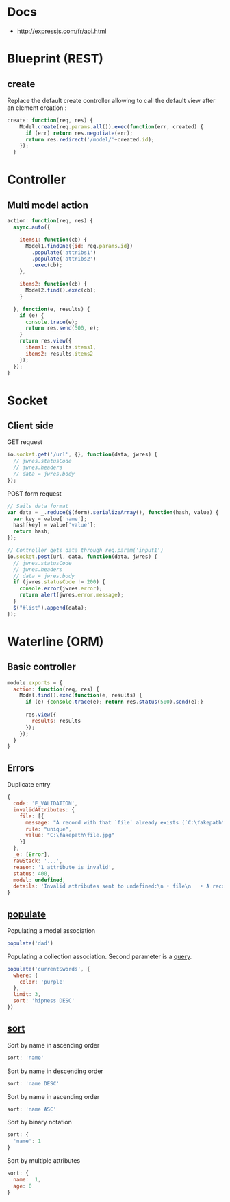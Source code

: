 # Docs

  - http://expressjs.com/fr/api.html

# Blueprint (REST)

## create

Replace the default create controller allowing to call the default view after an element creation :

```javascript
create: function(req, res) {
    Model.create(req.params.all()).exec(function(err, created) {
      if (err) return res.negotiate(err);
      return res.redirect('/model/'+created.id);
    });
  }
```

# Controller

## Multi model action

```javascript
action: function(req, res) {
  async.auto({

    items1: function(cb) {
      Model1.findOne({id: req.params.id})
        .populate('attribs1')
        .populate('attribs2')
        .exec(cb);
    },

    items2: function(cb) {
      Model2.find().exec(cb);
    }

  }, function(e, results) {
    if (e) {
      console.trace(e);
      return res.send(500, e);
    }
    return res.view({
      items1: results.items1,
      items2: results.items2
    });
  });
}
```

# Socket

## Client side

GET request

```javascript
io.socket.get('/url', {}, function(data, jwres) {
  // jwres.statusCode
  // jwres.headers
  // data = jwres.body
});
```

POST form request
```javascript
// Sails data format
var data = _.reduce($(form).serializeArray(), function(hash, value) {
  var key = value['name'];
  hash[key] = value['value'];
  return hash;
});

// Controller gets data through req.param('input1')
io.socket.post(url, data, function(data, jwres) {
  // jwres.statusCode
  // jwres.headers
  // data = jwres.body
  if (jwres.statusCode != 200) {
    console.error(jwres.error);
    return alert(jwres.error.message);
  }
  $("#list").append(data);
});
```

# Waterline (ORM)

## Basic controller

```javascript
module.exports = {
  action: function(req, res) {
    Model.find().exec(function(e, results) {
      if (e) {console.trace(e); return res.status(500).send(e);}
      
      res.view({
        results: results
      });
    });
  }
}
```

## Errors

Duplicate entry

```javascript
{
  code: 'E_VALIDATION',
  invalidAttributes: {
    file: [{
      message: "A record with that `file` already exists (`C:\fakepath\file.jpg`).",
      rule: "unique",
      value: "C:\fakepath\file.jpg"
	}]
  },
  _e: [Error],
  rawStack: '...',
  reason: '1 attribute is invalid',
  status: 400,
  model: undefined,
  details: 'Invalid attributes sent to undefined:\n • file\n   • A record with that `file` already exists (`C:\fakepath\file.jpg`).\n'
}
```

## [populate]

Populating a model association

```javascript
populate('dad')
```

Populating a collection association. Second parameter is a [query].

```javascript
populate('currentSwords', {
  where: {
    color: 'purple'
  },
  limit: 3,
  sort: 'hipness DESC'
})
```

## [sort]

Sort by name in ascending order

```javascript
sort: 'name'
```


Sort by name in descending order

```javascript
sort: 'name DESC'
```


Sort by name in ascending order

```javascript
sort: 'name ASC'
```


Sort by binary notation

```javascript
sort: {
  'name': 1
}
```


Sort by multiple attributes

```javascript
sort: {
  name:  1,
  age: 0
}
```

[populate]: http://sailsjs.org/documentation/reference/waterline-orm/queries/populate
[query]: https://github.com/balderdashy/waterline-docs/blob/master/queries/query-language.md
[sort]: http://sailsjs.org/documentation/reference/waterline-orm/queries/sort
